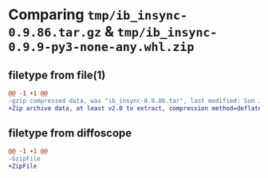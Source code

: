 # Comparing `tmp/ib_insync-0.9.86.tar.gz` & `tmp/ib_insync-0.9.9-py3-none-any.whl.zip`

## filetype from file(1)

```diff
@@ -1 +1 @@
-gzip compressed data, was "ib_insync-0.9.86.tar", last modified: Sun Jul  2 12:43:28 2023, max compression
+Zip archive data, at least v2.0 to extract, compression method=deflate
```

## filetype from diffoscope

```diff
@@ -1 +1 @@
-GzipFile
+ZipFile
```

